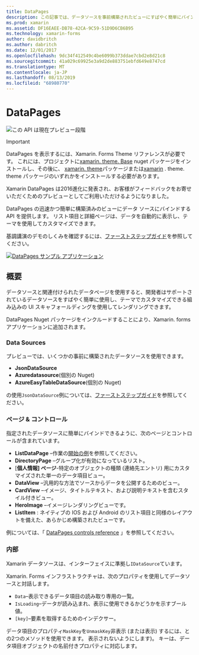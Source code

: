 ```yaml
---
title: DataPages
description: この記事では、データソースを事前構築されたビューにすばやく簡単にバインドするための API を提供する DataPages について説明します。
ms.prod: xamarin
ms.assetid: DF16EAEE-DB78-42CA-9C59-51D9D6CB6B95
ms.technology: xamarin-forms
author: davidbritch
ms.author: dabritch
ms.date: 12/01/2017
ms.openlocfilehash: 9dc34f412549c4be6099b373ddae7cbd2e8d21c8
ms.sourcegitcommit: 41a029c69925e3a9d2de883751ebfd649e8747cd
ms.translationtype: MT
ms.contentlocale: ja-JP
ms.lasthandoff: 08/13/2019
ms.locfileid: "68980770"
---
```

# <a name="xamarinforms-datapages"></a>DataPages

![](~/media/shared/preview.png "この API は現在プレビュー段階")

> [!IMPORTANT]
> DataPages を表示するには、Xamarin. Forms Theme リファレンスが必要です。 これには、プロジェクトに[xamarin. theme. Base](https://www.nuget.org/packages/Xamarin.Forms.Theme.Base/) nuget パッケージをインストールし、その後に、 [xamarin. theme](https://www.nuget.org/packages/Xamarin.Forms.Theme.Light/)パッケージまたは[xamarin](https://www.nuget.org/packages/Xamarin.Forms.Theme.Dark/) . theme. theme パッケージのいずれかをインストールする必要があります。

Xamarin DataPages は2016進化に発表され、お客様がフィードバックをお寄せいただくためのプレビューとしてご利用いただけるようになりました。

DataPages の迅速かつ簡単に構築済みのビューにデータ ソースにバインドする API を提供します。 リスト項目と詳細ページは、データを自動的に表示し、テーマを使用してカスタマイズできます。

基調講演のデモのしくみを確認するには、[ファーストステップガイド](get-started.md)を参照してください。

[![](images/demo-sml.png "DataPages サンプル アプリケーション")](images/demo.png#lightbox "DataPages サンプル アプリケーション")

## <a name="introduction"></a>概要

データソースと関連付けられたデータページを使用すると、開発者はサポートされているデータソースをすばやく簡単に使用し、テーマでカスタマイズできる組み込みの UI スキャフォールディングを使用してレンダリングできます。

DataPages Nuget パッケージをインクルードすることにより、Xamarin. forms アプリケーションに追加されます。

### <a name="data-sources"></a>Data Sources

プレビューでは、いくつかの事前に構築されたデータソースを使用できます。

* **JsonDataSource**
* **Azuredatasource**(個別の Nuget)
* **AzureEasyTableDataSource**(個別の Nuget)

の使用`JsonDataSource`例については、[ファーストステップガイド](get-started.md)を参照してください。


### <a name="pages--controls"></a>ページ & コントロール

指定されたデータソースに簡単にバインドできるように、次のページとコントロールが含まれています。

* **ListDataPage** –作業の[開始の例](get-started.md)を参照してください。
* **DirectoryPage** –グループ化が有効になっているリスト。
* [**個人情報] ページ**-特定のオブジェクトの種類 (連絡先エントリ) 用にカスタマイズされた単一のデータ項目ビュー。
* **DataView** –汎用的な方法でソースからデータを公開するためのビュー。
* **CardView** –イメージ、タイトルテキスト、および説明テキストを含むスタイル付きビュー。
* **HeroImage** –イメージレンダリングビューです。
* **ListItem** : ネイティブの IOS および Android のリスト項目と同様のレイアウトを備えた、あらかじめ構築されたビューです。

例については、「 [DataPages controls reference](controls.md) 」を参照してください。



### <a name="under-the-hood"></a>内部

Xamarin データソースは、インターフェイスに準拠し`IDataSource`ています。

Xamarin. Forms インフラストラクチャは、次のプロパティを使用してデータソースと対話します。

* `Data`–表示できるデータ項目の読み取り専用の一覧。
* `IsLoading`–データが読み込まれ、表示に使用できるかどうかを示すブール値。
* `[key]`–要素を取得するためのインデクサー。

データ項目のプロパティ`MaskKey`を`UnmaskKey`非表示 (または表示) するには、との2つのメソッドを使用できます。 表示されないようにします)。
キーは、データ項目オブジェクトの名前付きプロパティに対応します。
